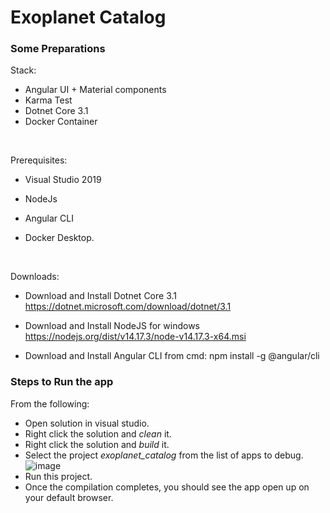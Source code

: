 <h1 align="left">Exoplanet Catalog</h1>

<h3 align="left">Some Preparations</h3>

<p>
Stack:

- Angular UI + Material components
- Karma Test
- Dotnet Core 3.1
- Docker Container
</p>

<br/>

<p>
  Prerequisites:

  - Visual Studio 2019

  - NodeJs

  - Angular CLI 

  - Docker Desktop.
</p>

<br/>

<p>
Downloads:
  
- Download and Install Dotnet Core 3.1
https://dotnet.microsoft.com/download/dotnet/3.1

- Download and Install NodeJS for windows
https://nodejs.org/dist/v14.17.3/node-v14.17.3-x64.msi

- Download and Install Angular CLI from cmd:
npm install -g @angular/cli

</p>

<h3 align="left">Steps to Run the app</h3>

<p>
  From the following: 
  
  - Open solution in visual studio.
  - Right click the solution and <i>clean</i> it.
  - Right click the solution and <i>build</i> it.
  - Select the project <i>exoplanet_catalog</i> from the list of apps to debug.
   ![image](https://user-images.githubusercontent.com/4806746/126089611-91899f61-31a9-4fc5-9c38-60bff6dd40fb.png)
  - Run this project.
  - Once the compilation completes, you should see the app open up on your default browser.

</p>
